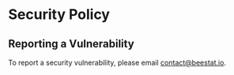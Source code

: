 # Security Policy

## Reporting a Vulnerability

To report a security vulnerability, please email contact@beestat.io.
